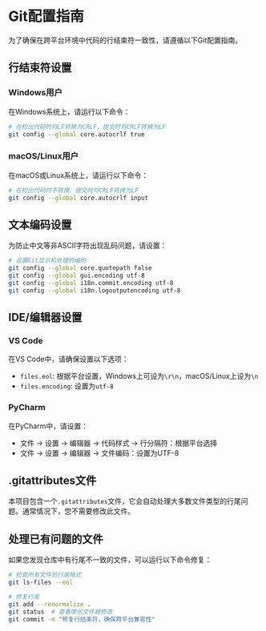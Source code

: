 # Git配置指南

为了确保在跨平台环境中代码的行结束符一致性，请遵循以下Git配置指南。

## 行结束符设置

### Windows用户

在Windows系统上，请运行以下命令：

```bash
# 在检出代码时将LF转换为CRLF，提交时将CRLF转换为LF
git config --global core.autocrlf true
```

### macOS/Linux用户

在macOS或Linux系统上，请运行以下命令：

```bash
# 在检出代码时不转换，提交时将CRLF转换为LF
git config --global core.autocrlf input
```

## 文本编码设置

为防止中文等非ASCII字符出现乱码问题，请设置：

```bash
# 设置Git显示和处理的编码
git config --global core.quotepath false
git config --global gui.encoding utf-8
git config --global i18n.commit.encoding utf-8
git config --global i18n.logoutputencoding utf-8
```

## IDE/编辑器设置

### VS Code

在VS Code中，请确保设置以下选项：

- `files.eol`: 根据平台设置，Windows上可设为`\r\n`，macOS/Linux上设为`\n`
- `files.encoding`: 设置为`utf-8`

### PyCharm

在PyCharm中，请设置：

- 文件 -> 设置 -> 编辑器 -> 代码样式 -> 行分隔符：根据平台选择
- 文件 -> 设置 -> 编辑器 -> 文件编码：设置为UTF-8

## .gitattributes文件

本项目包含一个`.gitattributes`文件，它会自动处理大多数文件类型的行尾问题。通常情况下，您不需要修改此文件。

## 处理已有问题的文件

如果您发现仓库中有行尾不一致的文件，可以运行以下命令修复：

```bash
# 检查所有文件的行尾格式
git ls-files --eol

# 修复行尾
git add --renormalize .
git status  # 查看哪些文件被修改
git commit -m "修复行结束符，确保跨平台兼容性"
``` 